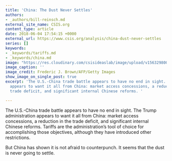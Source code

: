 ```yaml
---
title: 'China: The Dust Never Settles'
authors:
- _authors/bill-reinsch.md
external_site_name: CSIS.org
content_type: article
date: 2018-06-04 17:54:15 +0000
external_url: https://www.csis.org/analysis/china-dust-never-settles
series: []
keywords:
- _keywords/tariffs.md
- _keywords/china.md
image: "https://res.cloudinary.com/csisideaslab/image/upload/v1563298002/trade-guys/180604_China_dust_wont_settle_1.jpg"
image_caption: ''
image_credit: Frederic J. Brown/AFP/Getty Images
show_image_on_single_post: true
excerpt: 'The U.S.-China trade battle appears to have no end in sight. The Trump administration
  appears to want it all from China: market access concessions, a reduction in the
  trade deficit, and significant internal Chinese reforms. '

---
```

The U.S.-China trade battle appears to have no end in sight. The Trump administration appears to want it all from China: market access concessions, a reduction in the trade deficit, and significant internal Chinese reforms. Tariffs are the administration’s tool of choice for accomplishing those objectives, although they have introduced other restrictions. 

But China has shown it is not afraid to counterpunch. It seems that the dust is never going to settle.